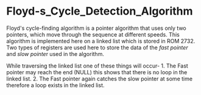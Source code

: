 # Floyd-s_Cycle_Detection_Algorithm
Floyd's cycle-finding algorithm is a pointer algorithm that uses only two pointers, which move through the sequence at different speeds.
This algorithm is implemented here on a linked list which is stored in ROM 2732. 
Two types of registers are used here to store the data of the *fast pointer* and *slow pointe*r used in the algorithm.

While traversing the linked list one of these things will occur-
    1. The Fast pointer may reach the end (NULL) this shows that there is no loop in the linked list.
    2. The Fast pointer again catches the slow pointer at some time therefore a loop exists in the linked list.

